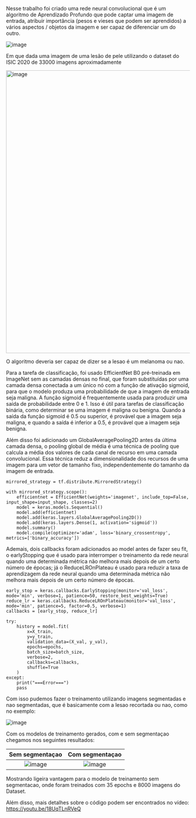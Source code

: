 Nesse trabalho foi criado uma rede neural convolucional que é um algoritmo de Aprendizado Profundo que pode captar uma imagem de entrada, atribuir importância (pesos e vieses que podem ser aprendidos) a vários aspectos / objetos da imagem e ser capaz de diferenciar um do outro.

![image](https://user-images.githubusercontent.com/66230142/225484967-5e55937f-b71b-48fe-afcb-a310486373fd.png)

Em que dada uma imagem de uma lesão de pele utilizando o dataset do ISIC 2020 de 33000 imagens aproximadamente

<img width="774" alt="image" src="https://user-images.githubusercontent.com/66230142/225485138-8fece60a-de2e-485f-a4e0-c4ddb4ce14ad.png">

O algoritmo deveria ser capaz de dizer se a lesao é um melanoma ou nao.

Para a tarefa de classificação, foi usado EfficientNet B0 pré-treinada em ImageNet sem as camadas densas no final, que foram substituídas por uma camada densa conectada a um único nó com a função de ativação sigmoid, para que o modelo produza uma probabilidade de que a imagem de entrada seja maligna. A função sigmoid é frequentemente usada para produzir uma saída de probabilidade entre 0 e 1. Isso é útil para tarefas de classificação binária, como determinar se uma imagem é maligna ou benigna. Quando a saída da função sigmoid é 0.5 ou superior, é provável que a imagem seja maligna, e quando a saída é inferior a 0.5, é provável que a imagem seja benigna.

Além disso foi adicionado um GlobalAveragePooling2D antes da última camada densa, o pooling global de média é uma técnica de pooling que calcula a média dos valores de cada canal de recurso em uma camada convolucional. Essa técnica reduz a dimensionalidade dos recursos de uma imagem para um vetor de tamanho fixo, independentemente do tamanho da imagem de entrada.

```
mirrored_strategy = tf.distribute.MirroredStrategy()

with mirrored_strategy.scope():
    efficientnet = EfficientNet(weights='imagenet', include_top=False, input_shape=input_shape, classes=2)
    model = keras.models.Sequential()
    model.add(efficientnet)
    model.add(keras.layers.GlobalAveragePooling2D())
    model.add(keras.layers.Dense(1, activation='sigmoid'))
    model.summary()
    model.compile(optimizer='adam', loss='binary_crossentropy', metrics=['binary_accuracy'])
```

Ademais, dois callbacks foram adicionados ao model antes de fazer seu fit, o earlyStopping que é usado para interromper o treinamento da rede neural quando uma determinada métrica não melhora mais depois de um certo número de épocas; já o ReduceLROnPlateau é usado para reduzir a taxa de aprendizagem da rede neural quando uma determinada métrica não melhora mais depois de um certo número de épocas.

```
early_stop = keras.callbacks.EarlyStopping(monitor='val_loss', mode='min', verbose=1, patience=50, restore_best_weights=True)
reduce_lr = keras.callbacks.ReduceLROnPlateau(monitor='val_loss', mode='min', patience=5, factor=0.5, verbose=1)
callbacks = [early_stop, reduce_lr]

try:
    history = model.fit(
        x=X_train,
        y=y_train,
        validation_data=(X_val, y_val),
        epochs=epochs,
        batch_size=batch_size,
        verbose=2,
        callbacks=callbacks,
        shuffle=True
    )
except:
    print("===Error===")
    pass
```


Com isso pudemos fazer o treinamento utilizando imagens segmentadas e nao segmentadas, que é basicamente com a lesao recortada ou nao, como no exemplo:

![image](https://user-images.githubusercontent.com/66230142/225485619-00a87c14-35af-49ad-a2d2-998a0f491f8e.png)

Com os modelos de treinamento gerados, com e sem segmentaçao chegamos nos seguintes resultados: 

 Sem segmentaçao | Com segmentaçao 
  :---------: | :---------:
  ![image](https://user-images.githubusercontent.com/66230142/225485931-d469bf09-cc03-4d61-90eb-7e4e379177f2.png) | ![image](https://user-images.githubusercontent.com/66230142/225485962-f7194938-7387-477a-9d19-66c93a1b1c5f.png)

Mostrando ligeira vantagem para o modelo de treinamento sem segmentacao, onde foram treinados com 35 epochs e 8000 imagens do Dataset.

Além disso, mais detalhes sobre o código podem ser encontrados no vídeo: https://youtu.be/18UqTLnRVeQ

